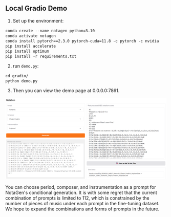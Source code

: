 ## Local Gradio Demo

1. Set up the environment:

  ```
  conda create --name notagen python=3.10
  conda activate notagen
  conda install pytorch==2.3.0 pytorch-cuda=11.8 -c pytorch -c nvidia
  pip install accelerate
  pip install optimum
  pip install -r requirements.txt
  ```

2. run ```demo.py```:

  ```
  cd gradio/
  python demo.py
  ```

3. Then you can view the demo page at 0.0.0.0:7861.

  <p align="center">
  <img src="illustration.png" alt="NotaGen Gradio Demo">
  </p>
  
  You can choose period, composer, and instrumentation as a prompt for NotaGen's conditional generation. It is with some regret that the current combination of prompts is limited to 112, which is constrained by the number of pieces of music under each prompt in the fine-tuning dataset. We hope to expand the combinations and forms of prompts in the future.
